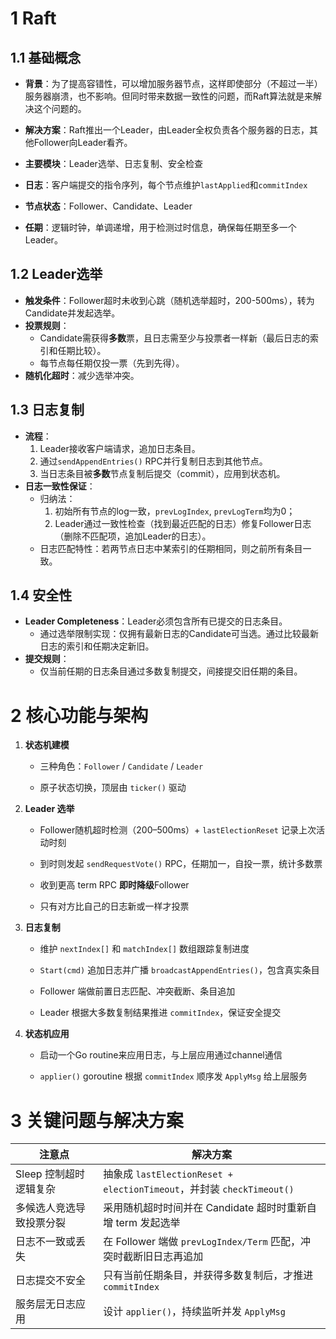 # 1 Raft

## ​1.1 基础概念​

- **背景**：为了提高容错性，可以增加服务器节点，这样即使部分（不超过一半）服务器崩溃，也不影响。但同时带来数据一致性的问题，而Raft算法就是来解决这个问题的。

- **解决方案**：Raft推出一个Leader，由Leader全权负责各个服务器的日志，其他Follower向Leader看齐。

- **主要模块**：Leader选举、日志复制、安全检查

- **日志**：客户端提交的指令序列，每个节点维护`lastApplied`和`commitIndex`

- ​**节点状态**​：Follower、Candidate、Leader

- ​**任期​**​：逻辑时钟，单调递增，用于检测过时信息，确保每任期至多一个Leader。

## 1.2 Leader选举​

- ​**触发条件**​：Follower超时未收到心跳（随机选举超时，200-500ms），转为Candidate并发起选举。
- ​**投票规则**​：
  - Candidate需获得**多数**票，且日志需至少与投票者一样新（最后日志的索引和任期比较）。
  - 每节点每任期仅投一票（先到先得）。
- ​**随机化超时**​：减少选举冲突。

## ​1.3 日志复制​

- ​**流程**​：
  1. Leader接收客户端请求，追加日志条目。
  2. 通过`sendAppendEntries()` RPC并行复制日志到其他节点。
  3. 当日志条目被**多数**节点复制后提交（commit），应用到状态机。
- ​**日志一致性保证**​：
  - ​归纳法：
    1. 初始所有节点的log一致，`prevLogIndex`, `prevLogTerm`均为0；
    2. Leader通过一致性检查（找到最近匹配的日志）修复Follower日志（删除不匹配项，追加Leader的日志）。
  - 日志匹配特性：若两节点日志中某索引的任期相同，则之前所有条目一致。

## ​1.4 安全性​

- ​**Leader Completeness​**​：Leader必须包含所有已提交的日志条目。
  - 通过选举限制实现：仅拥有最新日志的Candidate可当选。通过比较最新日志的索引和任期决定新旧。
- ​**提交规则**​：
  - 仅当前任期的日志条目通过多数复制提交，间接提交旧任期的条目。

# 2 核心功能与架构

1. **状态机建模**
   
   - 三种角色：`Follower` / `Candidate` / `Leader`
   
   - 原子状态切换，顶层由 `ticker()` 驱动

2. **Leader 选举**
   
   - Follower随机超时检测（200–500ms）+ `lastElectionReset` 记录上次活动时刻
   
   - 到时则发起 `sendRequestVote()` RPC，任期加一，自投一票，统计多数票
   
   - 收到更高 term RPC **即时降级**Follower
   
   - 只有对方比自己的日志新或一样才投票

3. **日志复制**
   
   - 维护 `nextIndex[]` 和 `matchIndex[]` 数组跟踪复制进度
   
   - `Start(cmd)` 追加日志并广播 `broadcastAppendEntries()`，包含真实条目
   
   - Follower 端做前置日志匹配、冲突截断、条目追加
   
   - Leader 根据大多数复制结果推进 `commitIndex`，保证安全提交

4. **状态机应用**

   - 启动一个Go routine来应用日志，与上层应用通过channel通信

   - `applier()` goroutine 根据 `commitIndex` 顺序发 `ApplyMsg` 给上层服务

# 3 关键问题与解决方案

| 注意点            | 解决方案                                                           |
| -------------- | -------------------------------------------------------------- |
| Sleep 控制超时逻辑复杂 | 抽象成 `lastElectionReset + electionTimeout`，并封装 `checkTimeout()` |
| 多候选人竞选导致投票分裂   | 采用随机超时时间并在 Candidate 超时时重新自增 term 发起选举                         |
| 日志不一致或丢失       | 在 Follower 端做 `prevLogIndex/Term` 匹配，冲突时截断旧日志再追加               |
| 日志提交不安全        | 只有当前任期条目，并获得多数复制后，才推进 `commitIndex`                            |
| 服务层无日志应用       | 设计 `applier()`，持续监听并发 `ApplyMsg`                               |

# 
